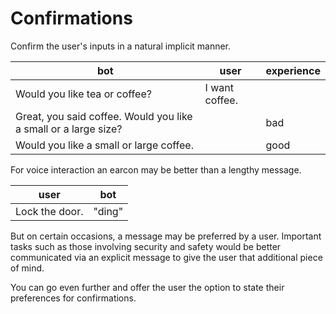 # Confirmations

Confirm the user's inputs in a natural implicit manner.

| bot | user | experience |
| ---- | ---- | ---- |
| Would you like tea or coffee? | I want coffee. |  |
| Great, you said coffee. Would you like a small or a large size? |  | bad |
| Would you like a small or large coffee. |  | good |

For voice interaction an earcon may be better than a lengthy message.

| user | bot |
| --- | --- |
| Lock the door. | "ding" |

But on certain occasions, a message may be preferred by a user.  Important tasks such as those involving security and safety would be better communicated via an explicit message to give the user that additional piece of mind.

You can go even further and offer the user the option to state their preferences for confirmations.
